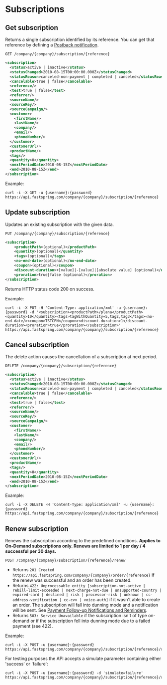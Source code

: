 Subscriptions
=============

Get subscription
----------------

Returns a single subscription identified by its reference. You can get that reference by defining a [Postback notification](https://support.fastspring.com/entries/236490-api-notifications).

`GET /company/{company}/subscription/{reference}`

``` xml
<subscription>
  <status>active | inactive</status>
  <statusChanged>2010-08-15T00:00:00.000Z</statusChanged>
  <statusReason>canceled-non-payment | completed | canceled</statusReason>
  <cancelable>true | false</cancelable>
  <reference/>
  <test>true | false</test>
  <referrer/>
  <sourceName/>
  <sourceKey/>
  <sourceCampaign/>
  <customer>
    <firstName/>
    <lastName/>
    <company/>
    <email/>
    <phoneNumber/>
  </customer>
  <customerUrl/>
  <productName/>
  <tags/>
  <quantity>0</quantity>
  <nextPeriodDate>2010-08-15Z</nextPeriodDate>
  <end>2010-08-15Z</end>
</subscription>
```

Example:

``` shell
curl -i -X GET -u {username}:{password} https://api.fastspring.com/company/{company}/subscription/{reference}
```


Update subscription
-------------------

Updates an existing subscription with the given data.

`PUT /company/{company}/subscription/{reference}`

``` xml
<subscription>
	<productPath>(optional)</productPath>
	<quantity>(optional)</quantity>
	<tags>(optional)</tags>
	<no-end-date>(optional)</no-end-date>
	<coupon>(optional)</coupon>
	<discount-duration>+[value]|-[value]|[absolute value] (optional)</discount-duration>
	<proration>true|false (optional)</proration>
</subscription>
```

Returns HTTP status code 200 on success.

Example: 
``` shell
curl -i -X PUT -H 'Content-Type: application/xml' -u {username}:{password} -d '<subscription><productPath>/plana</productPath><quantity>10</quantity><tags>tagWithQuantity=5,tag2,tag3</tags><no-end-date/><coupon>TSTCPN</coupon><discount-duration>1</discount-duration><proration>true</proration></subscription>' https://api.fastspring.com/company/{company}/subscription/{reference}
```


Cancel subscription
-------------------

The delete action causes the cancellation of a subscription at next period.

`DELETE /company/{company}/subscription/{reference}`

``` xml
<subscription>
  <status>active | inactive</status>
  <statusChanged>2010-08-15T00:00:00.000Z</statusChanged>
  <statusReason>canceled-non-payment | completed | canceled</statusReason>
  <cancelable>true | false</cancelable>
  <reference/>
  <test>true | false</test>
  <referrer/>
  <sourceName/>
  <sourceKey/>
  <sourceCampaign/>
  <customer>
    <firstName/>
    <lastName/>
    <company/>
    <email/>
    <phoneNumber/>
  </customer>
  <customerUrl/>
  <productName/>
  <tags/>
  <quantity>0</quantity>
  <nextPeriodDate>2010-08-15Z</nextPeriodDate>
  <end>2010-08-15Z</end>
</subscription>
```

Example:

``` shell
curl -i -X DELETE -H 'Content-Type: application/xml' -u {username}:{password} https://api.fastspring.com/company/{company}/subscription/{reference}
```


Renew subscription
------------------

Renews the subscription according to the predefined conditions. **Applies to On-Demand subscriptions only. Renews are limited to 1 per day / 4 successful per 30 days.**

`POST /company/{company}/subscription/{reference}/renew`

* Returns `201 Created https://api.fastspring.com/company/{company}/order/{reference}` if the renew was successful and an order has been created.
* Returns `422: Unprocessable entity [subscription-not-active | rebill-limit-exceeded | next-charge-not-due | unsupported-country | expired-card | declined | risk | processor-risk | unknown | cc-address-verification | cc-cvv | voice-auth]` if it wasn't able to create an order. The subscription will fall into dunning mode and a notification will be sent. See [Payment Follow-up Notifications and Reminders](https://support.fastspring.com/entries/236467-payment-follow-up-notifications-and-reminders).
* Returns `503: Service Unavailable` if the subscription isn't of type on-demand or if the subscription fell into dunning mode due to a failed payment (see 422).

Example:

``` shell
curl -i -X POST -u {username}:{password} https://api.fastspring.com/company/{company}/subscription/{reference}/renew
```

For testing purposes the API accepts a simulate parameter containing either 'success' or 'failure':

``` shell
curl -i -X POST -u {username}:{password} -d 'simulate=failure' https://api.fastspring.com/company/{company}/subscription/{reference}/renew
```